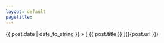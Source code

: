 ```yaml
---
layout: default
pagetitle:  
--- 
```

{{ post.date | date_to_string }} &raquo; [ {{ post.title }} ]({{post.url }})

